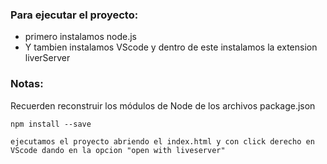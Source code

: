 ### Para ejecutar el proyecto:

  - primero instalamos node.js
  - Y tambien instalamos VScode y dentro de este instalamos la extension liverServer

### Notas:
Recuerden reconstruir los módulos de Node de los archivos package.json
```
npm install --save
```


```
ejecutamos el proyecto abriendo el index.html y con click derecho en VScode dando en la opcion "open with liveserver"
```
